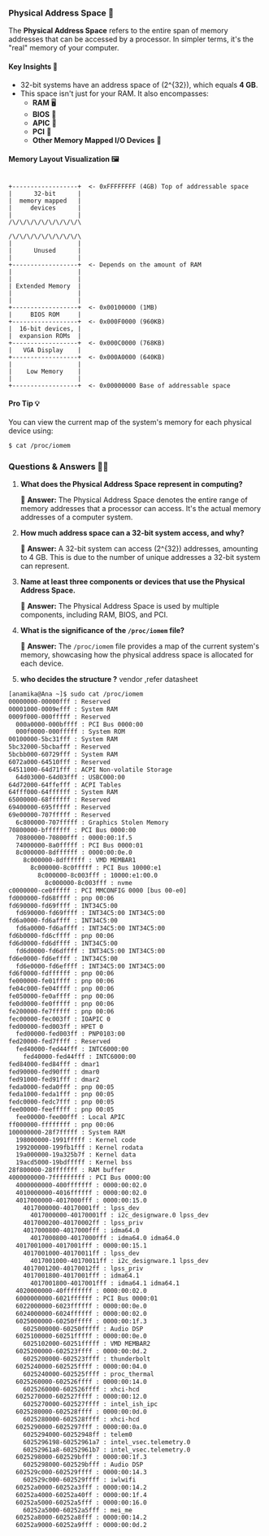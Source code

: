 ### Physical Address Space 🌌

The **Physical Address Space** refers to the entire span of memory addresses that can be accessed by a processor. In simpler terms, it's the "real" memory of your computer.

#### Key Insights 🔑

- 32-bit systems have an address space of \(2^{32}\), which equals **4 GB**.
- This space isn't just for your RAM. It also encompasses:
  - **RAM** 🖥️
  - **BIOS** 💾
  - **APIC** 🔄
  - **PCI** 🌉
  - **Other Memory Mapped I/O Devices** 🔌

#### Memory Layout Visualization 🖼️

```plaintext

+------------------+  <- 0xFFFFFFFF (4GB) Top of addressable space
|      32-bit      |
|  memory mapped   |
|     devices      |
|                  |
/\/\/\/\/\/\/\/\/\/\

/\/\/\/\/\/\/\/\/\/\
|                  |
|      Unused      |
|                  |
+------------------+  <- Depends on the amount of RAM
|                  |
|                  |
| Extended Memory  |
|                  |
|                  |
+------------------+  <- 0x00100000 (1MB)
|     BIOS ROM     |
+------------------+  <- 0x000F0000 (960KB)
|  16-bit devices, |
|  expansion ROMs  |
+------------------+  <- 0x000C0000 (768KB)
|   VGA Display    |
+------------------+  <- 0x000A0000 (640KB)
|                  |
|    Low Memory    |
|                  |
+------------------+  <- 0x00000000 Base of addressable space

```

#### Pro Tip 💡

You can view the current map of the system's memory for each physical device using:

```bash
$ cat /proc/iomem 
```

### Questions & Answers 🤔💡

1. **What does the Physical Address Space represent in computing?**
   
   📜 **Answer:** 
   The Physical Address Space denotes the entire range of memory addresses that a processor can access. It's the actual memory addresses of a computer system.

2. **How much address space can a 32-bit system access, and why?**
   
   📜 **Answer:** 
   A 32-bit system can access \(2^{32}\) addresses, amounting to 4 GB. This is due to the number of unique addresses a 32-bit system can represent.

3. **Name at least three components or devices that use the Physical Address Space.**
   
   📜 **Answer:** 
   The Physical Address Space is used by multiple components, including RAM, BIOS, and PCI.

4. **What is the significance of the `/proc/iomem` file?**
   
   📜 **Answer:** 
   The `/proc/iomem` file provides a map of the current system's memory, showcasing how the physical address space is allocated for each device.

5.  **who decides the structure ?**
vendor ,refer datasheet



```bash
[anamika@Ana ~]$ sudo cat /proc/iomem 
00000000-00000fff : Reserved
00001000-0009efff : System RAM
0009f000-000fffff : Reserved
  000a0000-000bffff : PCI Bus 0000:00
  000f0000-000fffff : System ROM
00100000-5bc31fff : System RAM
5bc32000-5bcbafff : Reserved
5bcbb000-60729fff : System RAM
6072a000-64510fff : Reserved
64511000-64d71fff : ACPI Non-volatile Storage
  64d03000-64d03fff : USBC000:00
64d72000-64ffefff : ACPI Tables
64fff000-64ffffff : System RAM
65000000-68ffffff : Reserved
69400000-695fffff : Reserved
69e00000-707fffff : Reserved
  6c800000-707fffff : Graphics Stolen Memory
70800000-bfffffff : PCI Bus 0000:00
  70800000-70800fff : 0000:00:1f.5
  74000000-8a0fffff : PCI Bus 0000:01
  8c000000-8dffffff : 0000:00:0e.0
    8c000000-8dffffff : VMD MEMBAR1
      8c000000-8c0fffff : PCI Bus 10000:e1
        8c000000-8c003fff : 10000:e1:00.0
          8c000000-8c003fff : nvme
c0000000-ce0fffff : PCI MMCONFIG 0000 [bus 00-e0]
fd000000-fd68ffff : pnp 00:06
fd690000-fd69ffff : INT34C5:00
  fd690000-fd69ffff : INT34C5:00 INT34C5:00
fd6a0000-fd6affff : INT34C5:00
  fd6a0000-fd6affff : INT34C5:00 INT34C5:00
fd6b0000-fd6cffff : pnp 00:06
fd6d0000-fd6dffff : INT34C5:00
  fd6d0000-fd6dffff : INT34C5:00 INT34C5:00
fd6e0000-fd6effff : INT34C5:00
  fd6e0000-fd6effff : INT34C5:00 INT34C5:00
fd6f0000-fdffffff : pnp 00:06
fe000000-fe01ffff : pnp 00:06
fe04c000-fe04ffff : pnp 00:06
fe050000-fe0affff : pnp 00:06
fe0d0000-fe0fffff : pnp 00:06
fe200000-fe7fffff : pnp 00:06
fec00000-fec003ff : IOAPIC 0
fed00000-fed003ff : HPET 0
  fed00000-fed003ff : PNP0103:00
fed20000-fed7ffff : Reserved
  fed40000-fed44fff : INTC6000:00
    fed40000-fed44fff : INTC6000:00
fed84000-fed84fff : dmar1
fed90000-fed90fff : dmar0
fed91000-fed91fff : dmar2
feda0000-feda0fff : pnp 00:05
feda1000-feda1fff : pnp 00:05
fedc0000-fedc7fff : pnp 00:05
fee00000-feefffff : pnp 00:05
  fee00000-fee00fff : Local APIC
ff000000-ffffffff : pnp 00:06
100000000-28f7fffff : System RAM
  198000000-1991fffff : Kernel code
  199200000-199fb1fff : Kernel rodata
  19a000000-19a325b7f : Kernel data
  19acd5000-19bdfffff : Kernel bss
28f800000-28fffffff : RAM buffer
4000000000-7fffffffff : PCI Bus 0000:00
  4000000000-400fffffff : 0000:00:02.0
  4010000000-4016ffffff : 0000:00:02.0
  4017000000-4017000fff : 0000:00:15.0
    4017000000-40170001ff : lpss_dev
      4017000000-40170001ff : i2c_designware.0 lpss_dev
    4017000200-40170002ff : lpss_priv
    4017000800-4017000fff : idma64.0
      4017000800-4017000fff : idma64.0 idma64.0
  4017001000-4017001fff : 0000:00:15.1
    4017001000-40170011ff : lpss_dev
      4017001000-40170011ff : i2c_designware.1 lpss_dev
    4017001200-40170012ff : lpss_priv
    4017001800-4017001fff : idma64.1
      4017001800-4017001fff : idma64.1 idma64.1
  4020000000-40ffffffff : 0000:00:02.0
  6000000000-6021ffffff : PCI Bus 0000:01
  6022000000-6023ffffff : 0000:00:0e.0
  6024000000-6024ffffff : 0000:00:02.0
  6025000000-60250fffff : 0000:00:1f.3
    6025000000-60250fffff : Audio DSP
  6025100000-60251fffff : 0000:00:0e.0
    6025102000-60251fffff : VMD MEMBAR2
  6025200000-602523ffff : 0000:00:0d.2
    6025200000-602523ffff : thunderbolt
  6025240000-602525ffff : 0000:00:04.0
    6025240000-602525ffff : proc_thermal
  6025260000-602526ffff : 0000:00:14.0
    6025260000-602526ffff : xhci-hcd
  6025270000-602527ffff : 0000:00:12.0
    6025270000-602527ffff : intel_ish_ipc
  6025280000-602528ffff : 0000:00:0d.0
    6025280000-602528ffff : xhci-hcd
  6025290000-6025297fff : 0000:00:0a.0
    6025294000-60252948ff : telem0
    6025296198-60252961a7 : intel_vsec.telemetry.0
    60252961a8-60252961b7 : intel_vsec.telemetry.0
  6025298000-602529bfff : 0000:00:1f.3
    6025298000-602529bfff : Audio DSP
  602529c000-602529ffff : 0000:00:14.3
    602529c000-602529ffff : iwlwifi
  60252a0000-60252a3fff : 0000:00:14.2
  60252a4000-60252a40ff : 0000:00:1f.4
  60252a5000-60252a5fff : 0000:00:16.0
    60252a5000-60252a5fff : mei_me
  60252a8000-60252a8fff : 0000:00:14.2
  60252a9000-60252a9fff : 0000:00:0d.2

```